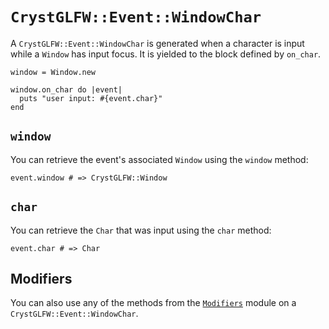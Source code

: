 # `CrystGLFW::Event::WindowChar`

A `CrystGLFW::Event::WindowChar` is generated when a character is input while a `Window` has input focus. It is yielded to the block defined by `on_char`.

```crystal
window = Window.new

window.on_char do |event|
  puts "user input: #{event.char}"
end
```

## `window`

You can retrieve the event's associated `Window` using the `window` method:

```crystal
event.window # => CrystGLFW::Window
```

## `char`

You can retrieve the `Char` that was input using the `char` method:

```crystal
event.char # => Char
```

## Modifiers

You can also use any of the methods from the [`Modifiers`](/deep-dive/modifiers.md) module on a `CrystGLFW::Event::WindowChar`.
